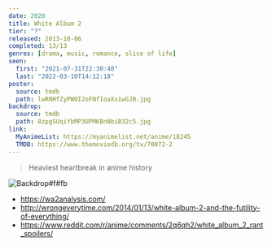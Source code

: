 ```yaml
---
date: 2020
title: White Album 2
tier: "?"
released: 2013-10-06
completed: 13/13
genres: [drama, music, romance, slice of life]
seen:
  first: "2021-07-31T22:30:40"
  last: "2022-03-10T14:12:18"
poster:
  source: tmdb
  path: lwRNHfZyPWOI2oFNfIoaXsiwGJB.jpg
backdrop:
  source: tmdb
  path: 8zpgSUqiYbMP3UPMKBnNbiB32c5.jpg
link:
  MyAnimeList: https://myanimelist.net/anime/18245
  TMDB: https://www.themoviedb.org/tv/70072-2
---
```


> Heaviest heartbreak in anime history

![Backdrop#f#fb](https://www.themoviedb.org/t/p/original/8zpgSUqiYbMP3UPMKBnNbiB32c5.jpg "Source: TMDB")

- <https://wa2analysis.com/>
- <http://wrongeverytime.com/2014/01/13/white-album-2-and-the-futility-of-everything/>
- <https://www.reddit.com/r/anime/comments/2q6qh2/white_album_2_rant_spoilers/>
